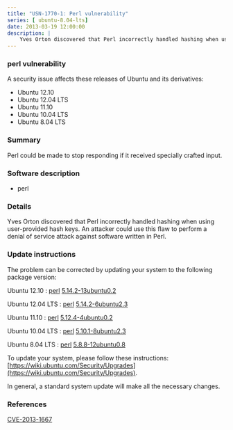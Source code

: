 ```yaml
---
title: "USN-1770-1: Perl vulnerability"
series: [ ubuntu-8.04-lts]
date: 2013-03-19 12:00:00
description: |
    Yves Orton discovered that Perl incorrectly handled hashing when using user-provided hash keys. An attacker could use this flaw to perform a denial of service attack against software written in Perl. 
--- 
```

 
 


### perl vulnerability

A security issue affects these releases of Ubuntu and its derivatives:

* Ubuntu 12.10
* Ubuntu 12.04 LTS
* Ubuntu 11.10
* Ubuntu 10.04 LTS
* Ubuntu 8.04 LTS

### Summary

Perl could be made to stop responding if it received specially crafted input.

### Software description

* perl 

### Details

Yves Orton discovered that Perl incorrectly handled hashing when using user-provided hash keys. An attacker could use this flaw to perform a denial of service attack against software written in Perl. 

### Update instructions

The problem can be corrected by updating your system to the following package version:

Ubuntu 12.10
 : [perl](https://launchpad.net/ubuntu/+source/perl) <span> [5.14.2-13ubuntu0.2](https://launchpad.net/ubuntu/+source/perl/5.14.2-13ubuntu0.2) </span> 

Ubuntu 12.04 LTS
 : [perl](https://launchpad.net/ubuntu/+source/perl) <span> [5.14.2-6ubuntu2.3](https://launchpad.net/ubuntu/+source/perl/5.14.2-6ubuntu2.3) </span> 

Ubuntu 11.10
 : [perl](https://launchpad.net/ubuntu/+source/perl) <span> [5.12.4-4ubuntu0.2](https://launchpad.net/ubuntu/+source/perl/5.12.4-4ubuntu0.2) </span> 

Ubuntu 10.04 LTS
 : [perl](https://launchpad.net/ubuntu/+source/perl) <span> [5.10.1-8ubuntu2.3](https://launchpad.net/ubuntu/+source/perl/5.10.1-8ubuntu2.3) </span> 

Ubuntu 8.04 LTS
 : [perl](https://launchpad.net/ubuntu/+source/perl) <span> [5.8.8-12ubuntu0.8](https://launchpad.net/ubuntu/+source/perl/5.8.8-12ubuntu0.8) </span> 

To update your system, please follow these instructions: [https://wiki.ubuntu.com/Security/Upgrades](https://wiki.ubuntu.com/Security/Upgrades).

In general, a standard system update will make all the necessary changes. 

### References

 
 [CVE-2013-1667](http://people.ubuntu.com/~ubuntu-security/cve/CVE-2013-1667)
 

